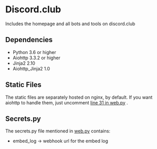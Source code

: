 # Discord.club

Includes the homepage and all bots and tools on discord.club

## Dependencies

- Python 3.6 or higher
- Aiohttp 3.3.2 or higher
- Jinja2 2.10
- Aiohttp_Jinja2 1.0

## Static Files

The static files are separately hosted on nginx, by default. If you want aiohttp to handle them, just uncomment [line 31 in web.py](https://github.com/Merlintor/Discord.club/edit/master/web.py#L31) .

## Secrets.py

The secrets.py file mentioned in [web.py](https://github.com/Merlintor/Discord.club/edit/master/web.py#L6) contains:

- embed_log -> webhook url for the embed log
